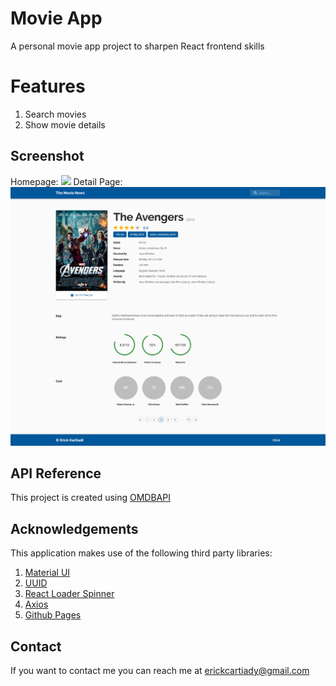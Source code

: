 # Movie App

A personal movie app project to sharpen React frontend skills

# Features

1. Search movies
2. Show movie details

## Screenshot

Homepage:
![](images/Homepage.png)
Detail Page:
![](images/Detail.png)

## API Reference

This project is created using [OMDBAPI](https://www.omdbapi.com/)

## Acknowledgements

This application makes use of the following third party libraries:

1. [Material UI](https://material-ui.com/)
2. [UUID](https://www.npmjs.com/package/uuid)
3. [React Loader Spinner](https://www.npmjs.com/package/react-loader-spinner)
4. [Axios](https://www.npmjs.com/package/axios)
5. [Github Pages](https://www.npmjs.com/package/gh-pages)

## Contact

If you want to contact me you can reach me at erickcartiady@gmail.com
